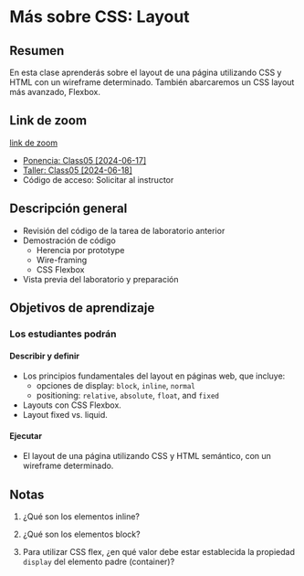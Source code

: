# Más sobre CSS: Layout

## Resumen

En esta clase aprenderás sobre el layout de una página utilizando CSS y HTML con un wireframe determinado. También abarcaremos un CSS layout más avanzado, Flexbox.

## Link de zoom

[link de zoom](https://us06web.zoom.us/rec/share/zvzzHMyZ0HCroqfsl81azni8QFwh-CbzokX9dG7lYX1sNBlFHx5lBFGia-1GnjQP.hMeuEwXUwHvM8n3H?startTime=1719446937000)
- [Ponencia: Class05 [2024-06-17]]()
- [Taller: Class05 [2024-06-18]]() 
- Código de acceso: Solicitar al instructor

## Descripción general

- Revisión del código de la tarea de laboratorio anterior
- Demostración de código
  - Herencia por prototype
  - Wire-framing
  - CSS Flexbox
- Vista previa del laboratorio y preparación

## Objetivos de aprendizaje

### Los estudiantes podrán

#### Describir y definir

- Los principios fundamentales del layout en páginas web, que incluye:
  - opciones de display: `block`, `inline`, `normal`
  - positioning: `relative`, `absolute`, `float`, and `fixed`
- Layouts con CSS Flexbox.
- Layout fixed vs. liquid.

#### Ejecutar

- El layout de una página utilizando CSS y HTML semántico, con un wireframe determinado.

## Notas

1. ¿Qué son los elementos inline?

1. ¿Qué son los elementos block?

1. Para utilizar CSS flex, ¿en qué valor debe estar establecida la propiedad `display` del elemento padre (container)?
